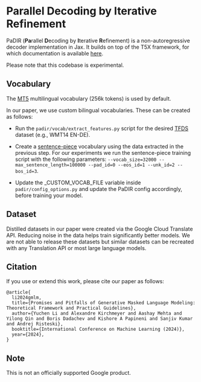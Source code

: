 # **Pa**rallel **D**ecoding by **I**terative **R**efinement

PaDIR (**Pa**rallel **D**ecoding by **I**terative **R**efinement) is a
non-autoregressive decoder implementation in Jax. It builds on top of the T5X
framework, for which documentation is available
[here](https://github.com/google-research/t5x).

Please note that this codebase is experimental.

## Vocabulary

The [MT5](https://github.com/google-research/multilingual-t5) multilingual
vocabulary (256k tokens) is used by default.

In our paper, we use custom bilingual vocabularies.
These can be created as follows:

* Run the `padir/vocab/extract_features.py` script for the desired
[TFDS](https://www.tensorflow.org/datasets) dataset (e.g., WMT14 EN-DE).

* Create a [sentence-piece](https://github.com/google/sentencepiece) vocabulary
using the data extracted in the previous step.
For our experiments we run the sentence-piece training script with the
following parameters:
```--vocab_size=32000 --max_sentence_length=100000 --pad_id=0 --eos_id=1 --unk_id=2 --bos_id=3```.

* Update the _CUSTOM_VOCAB_FILE variable inside `padir/config_options.py`
and update the PaDIR config accordingly, before training your model.

## Dataset

Distilled datasets in our paper were created via the Google Cloud Translate API.
Reducing noise in the data helps train significantly better models.
We are not able to release these datasets but similar datasets can be
recreated with any Translation API or most large language models.

## Citation

If you use or extend this work, please cite our paper as follows:

```
@article{
  li2024gmlm,
  title={Promises and Pitfalls of Generative Masked Language Modeling: Theoretical Framework and Practical Guidelines},
  author={Yuchen Li and Alexandre Kirchmeyer and Aashay Mehta and Yilong Qin and Boris Dadachev and Kishore A Papineni and Sanjiv Kumar and Andrej Risteski},
  booktitle={International Conference on Machine Learning (2024)},
  year={2024},
}
```

## Note

This is not an officially supported Google product.
